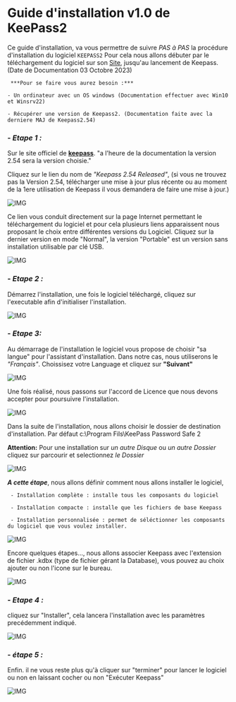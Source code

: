 # Guide d'installation v1.0 de KeePass2
Ce guide d'installation, va vous permettre de suivre _PAS à PAS_ la procédure d'installation du logiciel `KEEPASS2`
Pour cela nous allons débuter par le téléchargement du logiciel sur son [Site](https://keepass.info/), jusqu'au lancement de Keepass. (Date de Documentation 03 Octobre 2023)

     ***Pour se faire vous aurez besoin :***

    - Un ordinateur avec un OS windows (Documentation effectuer avec Win10 et Winsrv22)
    
    - Récupérer une version de Keepass2. (Documentation faite avec la derniere MAJ de Keepass2.54)

###  - _**Etape 1 :**_ 
Sur le site officiel de **[keepass](https://keepass.info/)**. "a l'heure de la documentation la version 2.54 sera la version choisie."

Cliquez sur le lien du nom de *"Keepass 2.54 Released"*, (si vous ne trouvez pas la Version 2.54, télécharger une mise à jour plus récente ou au moment de la 1ere utilisation de Keepass il vous demandera de faire une mise à jour.) 

![IMG](https://github.com/michaelc31/Projet-image/blob/main/Install%200.png?raw=true)

Ce lien vous conduit directement sur la page Internet permettant le téléchargement du logiciel et pour cela plusieurs liens apparaissent nous proposant le choix entre différentes versions du Logiciel. Cliquez sur la dernier version en mode "Normal", la version "Portable" est un version sans installation utilisable par clé USB.

![IMG](https://github.com/michaelc31/Projet-image/blob/main/install%201.png?raw=true)

### - _**Etape 2 :**_  

Démarrez l'installation, une fois le logiciel téléchargé, cliquez sur l'executable afin d'initialiser l'installation.

![IMG](https://github.com/michaelc31/Projet-image/blob/main/install%202.png?raw=true)

### - ***Etape 3:***

Au démarrage de l'installation le logiciel vous propose de choisir "sa langue" pour l'assistant d'installation.
Dans notre cas, nous utiliserons le _"Français"_.
Choissisez votre Language et cliquez sur **"Suivant"**

![IMG](https://github.com/michaelc31/Projet-image/blob/main/install%203.png?raw=true)

Une fois réalisé, nous passons sur l'accord de Licence que nous devons accepter pour poursuivre l'installation.

![IMG](https://github.com/michaelc31/Projet-image/blob/main/install%204.png?raw=true)

Dans la suite de l'installation, nous allons choisir le dossier de destination d'installation. Par défaut c:\Program Fils\KeePass Password Safe 2

**Attention:** Pour une installation sur _un autre Disque_ ou _un autre Dossier_ cliquez sur parcourir et selectionnez _le Dossier_

![IMG](https://github.com/michaelc31/Projet-image/blob/main/install%205.png?raw=true)

***A cette étape***, nous allons définir comment nous allons installer le logiciel,

     - Installation complète : installe tous les composants du logiciel
     
     - Installation compacte : installe que les fichiers de base Keepass 
     
     - Installation personnalisée : permet de séléctionner les composants du logiciel que vous voulez installer.

![IMG](https://github.com/michaelc31/Projet-image/blob/main/install%206.png?raw=true)

Encore quelques étapes..., nous allons associer Keepass avec l'extension de fichier .kdbx (type de fichier gérant la Database), vous pouvez au choix ajouter ou non l'icone sur le bureau.

![IMG](https://github.com/michaelc31/Projet-image/blob/main/install%207.png?raw=true)

### - _**Etape 4 :**_

cliquez sur "Installer", cela lancera l'installation avec les paramètres precédemment indiqué.

![IMG](https://github.com/michaelc31/Projet-image/blob/main/install%208.png?raw=true)

### - ***étape 5 :***

Enfin. il ne vous reste plus qu'à cliquer sur "terminer" pour lancer le logiciel ou non en laissant cocher ou non "Exécuter Keepass"

![IMG](https://github.com/michaelc31/Projet-image/blob/main/install%209.png?raw=truegit)
